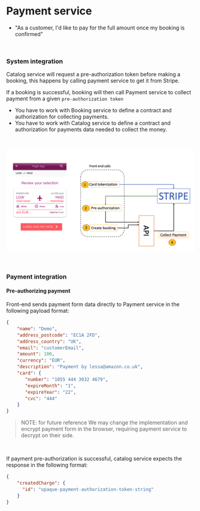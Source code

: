 # **Payment service**

* "As a customer, I'd like to pay for the full amount once my booking is confirmed"


<br>

### **System integration**

Catalog service will request a pre-authorization token before making a booking, this happens by calling payment service to get it from Stripe. 

If a booking is successful, booking will then call Payment service to collect payment from a given `pre-authorization token` 

- You have to work with Booking service to define a contract and authorization for collecting payments.
- You have to work with Catalog service to define a contract and authorization for payments data needed to collect the money.

<br>

![Serverless Airline Booking sample](./Media/integration/integration_payment.png)


<br> 

### **Payment integration**

#### **Pre-authorizing payment**

Front-end sends payment form data directly to Payment service in the following payload format:

```json
{
    "name": "Demo",
    "address_postcode": "EC1A 2FD",
    "address_country": "UK",
    "email": "customerEmail",
    "amount": 100,
    "currency": "EUR",
    "description": "Payment by lessa@amazon.co.uk",
    "card": {
       "number": "1055 444 3032 4679",
       "expireMonth": "1",
       "expireYear": "22",
       "cvc": "444"
    }
}
```

> NOTE: for future reference We may change the implementation and encrypt payment form in the browser, requiring payment service to decrypt on their side.

<br>

If payment pre-authorization is successful, catalog service expects the response in the following format:

```json
{
    "createdCharge": {
      "id": "opaque-payment-authorization-token-string"
    }
}
```


